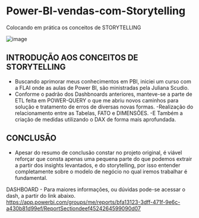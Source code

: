 # Power-BI-vendas-com-Storytelling
Colocando em prática os conceitos de STORYTELLING

![image](https://user-images.githubusercontent.com/103518697/188528723-631aee42-6ed5-47d2-9100-8c30607ee10d.png)

## INTRODUÇÃO AOS CONCEITOS DE STORYTELLING
- Buscando aprimorar meus conhecimentos em PBI, iniciei um curso com a FLAI onde as aulas de Power BI, são ministradas pela Juliana Scudio.
- Conforme o padrão dos Dashbnoards anteriores, manteve-se a parte de ETL feita em POWER-QUERY o que me abriu novos caminhos para solução e tratamento de erros de diversas novas formas.
-Realização do relacionamento entre as Tabelas, FATO e DIMENSÕES.
-E Também a criação de medidas utilizando o DAX de forma mais aprofundada.

## CONCLUSÃO
- Apesar do resumo de conclusão constar no projeto original, é viável reforçar que consta apenas uma pequena parte do que podemos extrair a partir dos insights levantados, e do  storytelling, por isso entender completamente sobre o modelo de negócio no qual iremos trabalhar é fundamental. 



DASHBOARD - Para maiores informações, ou dúvidas pode-se acessar o dash, a partir do link abaixo.
https://app.powerbi.com/groups/me/reports/bfa13123-3dff-471f-9e6c-a430b81d99ef/ReportSectiondeef4524264599090d07
